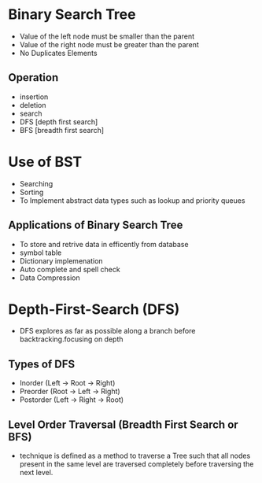# Binary Search Tree

- Value of the left node must be smaller than the parent
- Value of the right node must be greater than the parent
- No Duplicates Elements

## Operation

- insertion
- deletion
- search
- DFS [depth first search]
- BFS [breadth first search]

# Use of BST

- Searching
- Sorting
- To Implement abstract data types such as lookup and priority queues

## Applications of Binary Search Tree

- To store and retrive data in efficently from database
- symbol table
- Dictionary implemenation
- Auto complete and spell check
- Data Compression

# Depth-First-Search (DFS)

- DFS explores as far as possible along a branch before backtracking.focusing on depth

## Types of DFS

- Inorder (Left → Root → Right)
- Preorder (Root → Left → Right)
- Postorder (Left → Right → Root)

## Level Order Traversal (Breadth First Search or BFS)

- technique is defined as a method to traverse a Tree such that all nodes present in the same level are traversed completely before traversing the next level.
